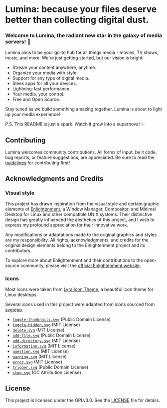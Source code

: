 # Lumina: because your files deserve better than collecting digital dust.

### Welcome to Lumina, the radiant new star in the galaxy of media servers! 🌟

Lumina aims to be your go-to hub for all things media - movies, TV shows, music, and more. We're just getting started, but our vision is bright:

- Stream your content anywhere, anytime.
- Organize your media with style.
- Support for any type of digital media.
- Sleek apps for all your devices.
- Lightning-fast performance.
- Your media, your control.
- Free and Open Source.

Stay tuned as we build something amazing together. Lumina is about to light up your media experience! 

P.S. This README is just a spark. Watch it grow into a supernova! ✨

## Contributing

Lumina welcomes community contributions. All forms of input, be it code, bug reports, or feature suggestions, are appreciated. Be sure to read the [guidelines](./docs/CONTRIBUTING.md) for contributing first!

## Acknowledgments and Credits

### Visual style

This project has drawn inspiration from the visual style and certain graphic elements of [Enlightenment](https://www.enlightenment.org/), a Window Manager, Compositor, and Minimal Desktop for Linux and other compatible UNIX systems. Their distinctive design has greatly influenced the aesthetics of this project, and I wish to express my profound appreciation for their innovative work.

Any modifications or adaptations made to the original graphics and styles are my responsibility. All rights, acknowledgments, and credits for the original design elements belong to the Enlightenment project and its contributors.

To explore more about Enlightenment and their contributions to the open-source community, please visit the [official Enlightenment website](https://www.enlightenment.org/).

### Icons

Most icons were taken from [Lyra Icon Theme](https://github.com/yeyushengfan258/Lyra-icon-theme/tree/master/src), a beautiful icon theme for Linux desktops.

Several icons used in this project were adapted from icons sourced from [svgrepo](https://www.svgrepo.com/).

- [`toggle-thumbnails.svg`](https://www.svgrepo.com/svg/370469/page-image) (Public Domain License)
- [`toggle-hidden.svg`](https://www.svgrepo.com/svg/470389/hidden) (MIT License)
- [`delete.svg`](https://www.svgrepo.com/svg/488148/delete) (MIT License)
- [`add-file.svg`](https://www.svgrepo.com/svg/467914/add-file-8) (Public Domain License)
- [`add-directory.svg`](https://www.svgrepo.com/svg/488040/add-folder) (MIT License)
- [`information.svg`](https://www.svgrepo.com/svg/403685/information) (MIT License)
- [`question.svg`](https://www.svgrepo.com/svg/486470/question-filled) (MIT License)
- [`warning.svg`](https://www.svgrepo.com/svg/454067/warning) (MIT License)
- [`error.svg`](https://www.svgrepo.com/svg/486408/error-filled) (MIT License)
- [`trigger.svg`](https://www.svgrepo.com/svg/489497/lightning-1) (Public Domain License)
- [`stop.svg`](https://www.svgrepo.com/svg/521862/stop) (CC Attribution License)

## License

This project is licensed under the GPLv3.0. See the [LICENSE](./LICENSE.md) file for details.
